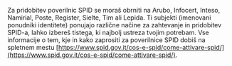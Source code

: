 Za pridobitev poverilnic SPID se moraš obrniti na Arubo, Infocert, Inteso, Namirial, Poste, Register, Sielte, Tim ali Lepida. Ti subjekti (imenovani ponudniki identitete) ponujajo različne načine za zahtevanje in pridobitev SPID-a, lahko izbereš tistega, ki najbolj ustreza tvojim potrebam. Vse informacije o tem, kje in kako zaprositi za poverilnice SPID dobiš na spletnem mestu [https://www.spid.gov.it/cos-e-spid/come-attivare-spid/](https://www.spid.gov.it/cos-e-spid/come-attivare-spid/).

